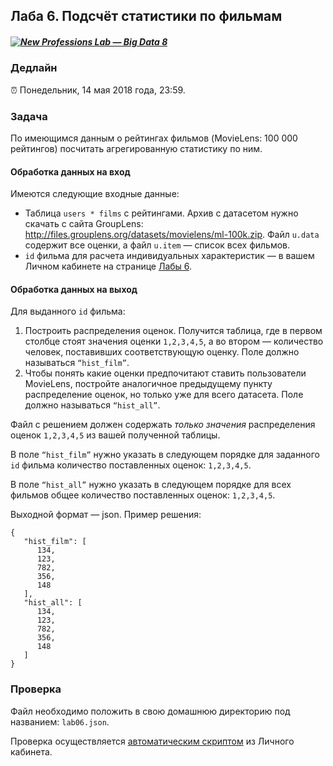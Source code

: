 ## Лаба 6. Подсчёт статистики по фильмам

##### [![New Professions Lab — Big Data 8](http://data.newprolab.com/public-newprolab-com/npl7.svg)](https://github.com/newprolab/content_bigdata8)

### Дедлайн

⏰  Понедельник, 14 мая 2018 года, 23:59.

### Задача

По имеющимся данным о рейтингах фильмов (MovieLens: 100 000 рейтингов) посчитать агрегированную статистику по ним.

#### Обработка данных на вход

Имеются следующие входные данные:
* Таблица `users * films` с рейтингами. Архив с датасетом нужно скачать с сайта GroupLens: http://files.grouplens.org/datasets/movielens/ml-100k.zip. Файл `u.data` содержит все оценки, а файл `u.item` — список всех фильмов.
* `id` фильма для расчета индивидуальных характеристик — в вашем Личном кабинете на странице [Лабы 6](http://lk.newprolab.com/lab/laba06).

#### Обработка данных на выход

Для выданного `id` фильма: 
1. Построить распределения оценок. Получится таблица, где в первом столбце стоят значения оценки `1,2,3,4,5`, а во втором — количество человек, поставивших соответствующую оценку. Поле должно называться `“hist_film”`.
2. Чтобы понять какие оценки предпочитают ставить пользователи MovieLens, постройте аналогичное предыдущему пункту распределение оценок, но только уже для всего датасета. Поле должно называться `“hist_all”`.

Файл с решением должен содержать *только значения* распределения оценок `1,2,3,4,5` из вашей полученной таблицы. 

В поле `“hist_film”` нужно указать в следующем порядке для заданного `id` фильма  количество поставленных оценок: `1,2,3,4,5`.

В поле `“hist_all”` нужно указать в следующем порядке для всех фильмов общее количество поставленных оценок: `1,2,3,4,5`.

Выходной формат — json. Пример решения:

```
{
   "hist_film": [  
      134,
      123,
      782,
      356,
      148
   ],
   "hist_all": [  
      134,
      123,
      782,
      356,
      148
   ]
}
```

### Проверка

Файл необходимо положить в свою домашнюю директорию под названием: `lab06.json`.

Проверка осуществляется [автоматическим скриптом](http://lk.newprolab.com/lab/laba06) из Личного кабинета.

